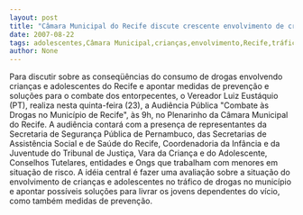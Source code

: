 ```yaml
---
layout: post
title: "Câmara Municipal do Recife discute crescente envolvimento de crianças e adolescentes com o tráfico"
date: 2007-08-22
tags: adolescentes,Câmara Municipal,crianças,envolvimento,Recife,tráfico
author: None
---
```


Para discutir sobre as conseq&uuml;&ecirc;ncias do consumo de drogas envolvendo crian&ccedil;as e adolescentes do Recife e apontar medidas de preven&ccedil;&atilde;o e solu&ccedil;&otilde;es para o combate dos entorpecentes, o Vereador Luiz Eust&aacute;quio (PT), realiza nesta quinta-feira (23), a Audi&ecirc;ncia P&uacute;blica &quot;Combate &agrave;s Drogas no Munic&iacute;pio de Recife&quot;, &agrave;s 9h, no Plenarinho da C&acirc;mara Municipal do Recife. 
A audi&ecirc;ncia contar&aacute; com a presen&ccedil;a de representantes da Secretaria de Seguran&ccedil;a P&uacute;blica de Pernambuco, das Secretarias de Assist&ecirc;ncia Social e de Sa&uacute;de do Recife, Coordenadoria da Inf&acirc;ncia e da Juventude do Tribunal de Justi&ccedil;a, Vara da Crian&ccedil;a e do Adolescente, Conselhos Tutelares, entidades e Ongs que trabalham com menores em situa&ccedil;&atilde;o de risco. 
A id&eacute;ia central &eacute; fazer uma avalia&ccedil;&atilde;o sobre a situa&ccedil;&atilde;o do envolvimento de crian&ccedil;as e adolescentes no tr&aacute;fico de drogas no munic&iacute;pio e apontar poss&iacute;veis solu&ccedil;&otilde;es para livrar os jovens dependentes do v&iacute;cio, como tamb&eacute;m medidas de preven&ccedil;&atilde;o.
 